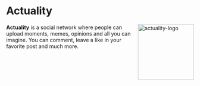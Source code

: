 <h1>Actuality</h1>
<img align="right" alt="actuality-logo" src="https://actuality.netlify.app/favicon.ico" width="150" height="150"/>
<p><b>Actuality</b> is a social network where people can upload moments, memes, opinions and all you can imagine. You can comment, leave a like in your favorite post and much more.</p>

